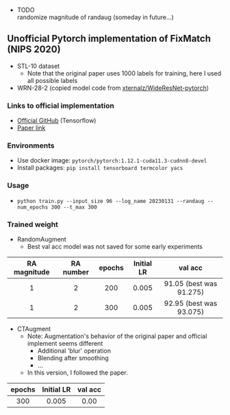 - TODO  
randomize magnitude of randaug (someday in future...)

## Unofficial Pytorch implementation of FixMatch (NIPS 2020)
- STL-10 dataset
    - Note that the original paper uses 1000 labels for training, here I used all possible labels
- WRN-28-2 (copied model code from [xternalz/WideResNet-pytorch](https://github.com/xternalz/WideResNet-pytorch))

### Links to official implementation
- [Official GitHub](https://github.com/google-research/fixmatch/tree/d4985a158065947dba803e626ee9a6721709c570) (Tensorflow)
- [Paper link](https://arxiv.org/abs/2001.07685)

### Environments
- Use docker image: `pytorch/pytorch:1.12.1-cuda11.3-cudnn8-devel`
- Install packages: `pip install tensorboard termcolor yacs`

### Usage
- `python train.py --input_size 96 --log_name 20230131 --randaug --num_epochs 300 --t_max 300`

### Trained weight
- RandomAugment
    - Best val acc model was not saved for some early experiments

| RA magnitude | RA number | epochs | Initial LR | val acc |
| :---: | :---: | :---: | :---: | :---: |
| 1 | 2 | 200 | 0.005 | 91.05 (best was 91.275) |
| 1 | 2 | 300 | 0.005 | 92.95 (best was 93.075) |
- CTAugment
    - Note: Augmentation's behavior of the original paper and official implement seems different
        - Additional 'blur' operation
        - Blending after smoothing
        - ...
    - In this version, I followed the paper.

| epochs | Initial LR | val acc |
| :---: | :---: | :---: |
| 300 | 0.005 | 0.00 |
